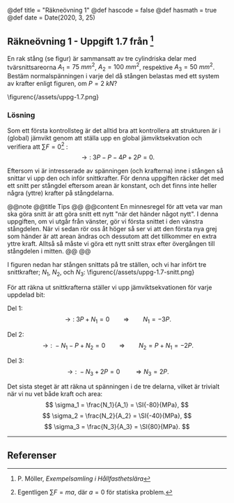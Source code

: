 @def title = "Räkneövning 1"
@def hascode = false
@def hasmath = true
@def date = Date(2020, 3, 25)

## Räkneövning 1 - Uppgift 1.7 från [^moller]

En rak stång (se figur) är sammansatt av tre cylindriska delar med tvärsnittsareorna $A_1 = \SI{75}{mm}^2$, $A_2 = \SI{100}{mm}^2$, respektive $A_3 = \SI{50}{mm}^2$. Bestäm normalspänningen i varje del då stången belastas med ett system av krafter enligt figuren, om $P = \SI{2}{kN}$?

\figurenc{/assets/uppg-1.7.png}

### Lösning

Som ett första kontrollsteg är det alltid bra att kontrollera att strukturen är i (global) jämvikt genom att ställa upp en global jämviktsekvation och verifiera att $\sum F = 0$[^ma] :
$$
\rightarrow: \ 3P - P - 4P + 2P = 0.
$$

[^ma]: Egentligen $\sum F = ma$, där $a = 0$ för statiska problem.



Eftersom vi är intresserade av spänningen (och krafterna) inne i stången så snittar vi upp den och inför snittkrafter. För denna uppgiften räcker det med ett snitt per stångdel eftersom arean är konstant, och det finns inte heller några (yttre) krafter på stångdelarna.

@@note @@title Tips @@ @@content
En minnesregel för att veta var man ska göra snitt är att göra snitt ett nytt "när det händer något nytt". I denna uppgiften, om vi utgår från vänster, gör vi första snittet i den vänstra stångdelen. När vi sedan rör oss åt höger så ser vi att den första nya grej som händer är att arean ändras och dessutom att det tillkommer en extra yttre kraft. Alltså så måste vi göra ett nytt snitt strax efter övergången till stångdelen i mitten.
@@ @@

I figuren nedan har stången snittats på tre ställen, och vi har infört tre snittkrafter; $N_1$, $N_2$, och $N_3$:
\figurenc{/assets/uppg-1.7-snitt.png}


För att räkna ut snittkrafterna ställer vi upp jämviktsekvationen för varje uppdelad bit:

Del 1:
$$
\rightarrow: \ 3P + N_1 = 0 \qquad \Rightarrow \qquad N_1 = -3P.
$$

Del 2:
$$
\rightarrow: \ -N_1 - P + N_2 = 0 \qquad \Rightarrow \qquad N_2 = P + N_1 = -2P.
$$

Del 3:
$$
\rightarrow: \ -N_3 + 2P = 0 \qquad \Rightarrow N_3 = 2P.
$$

Det sista steget är att räkna ut spänningen i de tre delarna, vilket är trivialt när vi nu vet både kraft och area:
$$
\sigma_1 = \frac{N_1}{A_1} = \SI{-80}{MPa},
$$
$$
\sigma_2 = \frac{N_2}{A_2} = \SI{-40}{MPa},
$$
$$
\sigma_3 = \frac{N_3}{A_3} = \SI{80}{MPa}.
$$


---

## Referenser

[^moller]: P. Möller, *Exempelsamling i Hållfasthetslära*
[^extra]: *Extra övningsexempel i hållfasthetslära för TME061*
